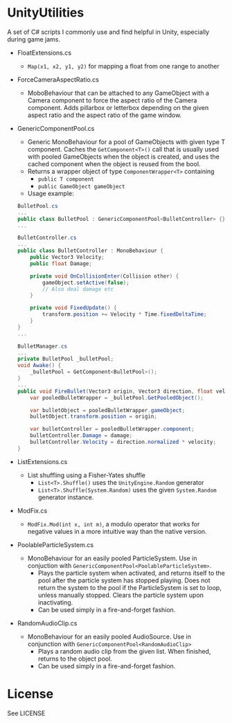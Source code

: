 # UnityUtilities

A set of C# scripts I commonly use and find helpful in Unity, especially during game jams.

-   FloatExtensions.cs

    -   `Map(x1, x2, y1, y2)` for mapping a float from one range to another

-   ForceCameraAspectRatio.cs

    -   MoboBehaviour that can be attached to any GameObject with a Camera component to force the aspect ratio of the Camera component. Adds pillarbox or letterbox depending on the given aspect ratio and the aspect ratio of the game window.

-   GenericComponentPool.cs

    -   Generic MonoBehaviour for a pool of GameObjects with given type T component. Caches the `GetComponent<T>()` call that is usually used with pooled GameObjects when the object is created, and uses the cached component when the object is reused from the bool.
    -   Returns a wrapper object of type `ComponentWrapper<T>` containing
        -   `public T component`
        -   `public GameObject gameObject`
    -   Usage example:

    ```csharp
    BulletPool.cs
    ...
    public class BulletPool : GenericComponentPool<BulletController> {}
    ...

    BulletController.cs
    ...
    public class BulletController : MonoBehaviour {
        public Vector3 Velocity;
        public float Damage;

        private void OnCollisionEnter(Collision other) {
            gameObject.setActive(false);
            // Also deal damage etc
        }

        private void FixedUpdate() {
            transform.position += Velocity * Time.fixedDeltaTime;
        }
    }
    ...

    BulletManager.cs
    ...
    private BulletPool _bulletPool;
    void Awake() {
        _bulletPool = GetComponent<BulletPool>();
    }
    ...
    public void FireBullet(Vector3 origin, Vector3 direction, float velocity, float damage) {
        var pooledBulletWrapper = _bulletPool.GetPooledObject();

        var bulletObject = pooledBulletWrapper.gameObject;
        bulletObject.transform.position = origin;

        var bulletController = pooledBulletWrapper.component;
        bulletController.Damage = damage;
        bulletController.Velocity = direction.normalized * velocity;
    }
    ```

*   ListExtensions.cs

    -   List shuffling using a Fisher-Yates shuffle
        -   `List<T>.Shuffle()` uses the `UnityEngine.Random` generator
        -   `List<T>.Shuffle(System.Random)` uses the given `System.Random` generator instance.

*   ModFix.cs

    -   `ModFix.Mod(int x, int m)`, a modulo operator that works for negative values in a more intuitive way than the native version.

*   PoolableParticleSystem.cs

    -   MonoBehaviour for an easily pooled ParticleSystem. Use in conjuction with `GenericComponentPool<PoolableParticleSystem>`.
        -   Plays the particle system when activated, and returns itself to the pool after the particle system has stopped playing. Does not return the system to the pool if the ParticleSystem is set to loop, unless manually stopped. Clears the particle system upon inactivating.
        -   Can be used simply in a fire-and-forget fashion.

*   RandomAudioClip.cs

    -   MonoBehaviour for an easily pooled AudioSource. Use in conjunction with `GenericComponentPool<RandomAudioClip>`
        -   Plays a random audio clip from the given list. When finished, returns to the object pool.
        -   Can be used simply in a fire-and-forget fashion.

# License

See LICENSE
